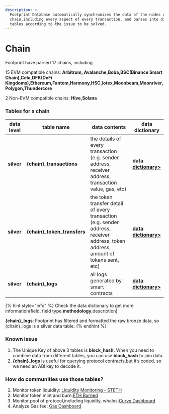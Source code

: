 ```yaml
---
description: >-
  Footprint Database automatically synchronizes the data of the nodes on the
  chain,including every aspect of every transaction, and parses into different
  tables according to the issue to be solved.
---
```


# Chain

Footprint have parsed 17 chains, including

15 EVM compatible chains: **Arbitrum, Avalanche,Boba,BSC(Binance Smart Chain),Celo,DFK(DeFi Kingdoms),Ethereum,Fantom,Harmony,HSC,Iotex,Moonbeam,Moonriver,Polygon,Thundercore**

2 Non-EVM compatible chains: **Hive,Solana**

### **Tables for a chain**

| data level | table name                    | data contents                                                                                                                     | data dictionary                                                                                                              |
| ---------- | ----------------------------- | --------------------------------------------------------------------------------------------------------------------------------- | ---------------------------------------------------------------------------------------------------------------------------- |
| **silver** | **{chain}\_transactions**     | the details of every transaction (e.g. sender address, receiver address, transaction value, gas, etc)                             | [**data dictionary>**](https://www.footprint.network/@Footprint/Table-Info-Dashboard?table\_name=ethereum\_transactions)     |
| **silver** | **{chain}\_token\_transfers** | the token transfer detail of every transaction (e.g. sender address, receiver address, token address, amount of tokens sent, etc) | [**data dictionary>**](https://www.footprint.network/@Footprint/Table-Info-Dashboard?table\_name=ethereum\_token\_transfers) |
| **silver** | **{chain}\_logs**             | all logs generated by smart contracts                                                                                             | [**data dictionary>**](https://www.footprint.network/@Footprint/Table-Info-Dashboard?table\_name=ethereum\_logs)             |

{% hint style="info" %}
Check the data dictionary to get more information(field, field type,**methodology**,description)

**{chain}\_logs**:  Footprint has filtered and formatted the raw bronze data, so {chain}\_logs is a silver data table.
{% endhint %}

### Known issue

1. The Unique Key of above 3 tables is **block\_hash.** When you need to combine data from different tables, you can use **block\_hash** to join data.
2. **{chain}\_logs** is useful for querying protocol contracts,but it’s coded, so we need an ABI key to decode it.

### **How do communities use those tables?**

1. Monitor token liquidity: [Liquidity Monitoring - STETH](https://www.footprint.network/@Momo/Liquidity-Monitoring-stETH)
2. Monitor token mint and burn:[ETH Burned](https://www.footprint.network/guest/dashboard/0663e0a7-2ed7-430e-abf9-eea60edda373)
3. Monitor pool of protocol,including liquidity, whales:[Curve Dashboard](https://www.footprint.network/guest/dashboard/9f4d30ce-9676-43a9-bf31-2712632b4bf1)
4. Analyze Gas fee: [Gas Dashboard](https://www.footprint.network/@DamonSalvatore/Gas-Dashboard?date=past3months\~)
